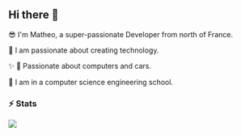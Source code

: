 ## Hi there 👋

😎   I'm Matheo, a super-passionate Developer from north of France.

🌱   I am passionate about creating technology.



✨  🧢 Passionate about computers and cars.

🔭  I am in a computer science engineering school.


### ⚡ Stats

![](https://komarev.com/ghpvc/?username=matheo1210)
